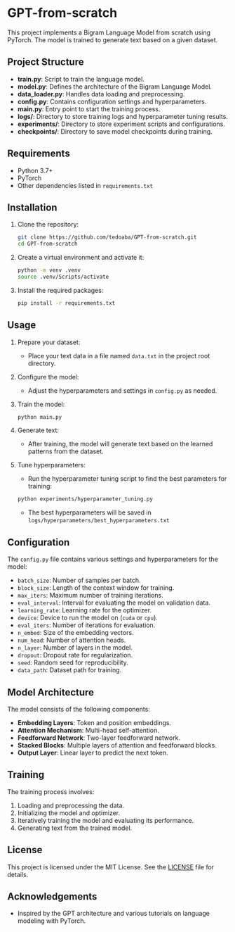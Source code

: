 # GPT-from-scratch

This project implements a Bigram Language Model from scratch using PyTorch. The model is trained to generate text based on a given dataset.

## Project Structure

- **train.py**: Script to train the language model.
- **model.py**: Defines the architecture of the Bigram Language Model.
- **data_loader.py**: Handles data loading and preprocessing.
- **config.py**: Contains configuration settings and hyperparameters.
- **main.py**: Entry point to start the training process.
- **logs/**: Directory to store training logs and hyperparameter tuning results.
- **experiments/**: Directory to store experiment scripts and configurations.
- **checkpoints/**: Directory to save model checkpoints during training.

## Requirements

- Python 3.7+
- PyTorch
- Other dependencies listed in `requirements.txt`

## Installation

1. Clone the repository:
    ```sh
    git clone https://github.com/tedoaba/GPT-from-scratch.git
    cd GPT-from-scratch
    ```

2. Create a virtual environment and activate it:
    ```sh
    python -m venv .venv
    source .venv/Scripts/activate
    ```

3. Install the required packages:
    ```sh
    pip install -r requirements.txt
    ```

## Usage

1. Prepare your dataset:
    - Place your text data in a file named `data.txt` in the project root directory.

2. Configure the model:
    - Adjust the hyperparameters and settings in `config.py` as needed.

3. Train the model:
    ```sh
    python main.py
    ```

4. Generate text:
    - After training, the model will generate text based on the learned patterns from the dataset.

5. Tune hyperparameters:
    - Run the hyperparameter tuning script to find the best parameters for training:
    ```sh
    python experiments/hyperparameter_tuning.py
    ```
    - The best hyperparameters will be saved in `logs/hyperparameters/best_hyperparameters.txt`

## Configuration

The `config.py` file contains various settings and hyperparameters for the model:

- `batch_size`: Number of samples per batch.
- `block_size`: Length of the context window for training.
- `max_iters`: Maximum number of training iterations.
- `eval_interval`: Interval for evaluating the model on validation data.
- `learning_rate`: Learning rate for the optimizer.
- `device`: Device to run the model on (`cuda` or `cpu`).
- `eval_iters`: Number of iterations for evaluation.
- `n_embed`: Size of the embedding vectors.
- `num_head`: Number of attention heads.
- `n_layer`: Number of layers in the model.
- `dropout`: Dropout rate for regularization.
- `seed`: Random seed for reproducibility.
- `data_path`: Dataset path for training.

## Model Architecture

The model consists of the following components:

- **Embedding Layers**: Token and position embeddings.
- **Attention Mechanism**: Multi-head self-attention.
- **Feedforward Network**: Two-layer feedforward network.
- **Stacked Blocks**: Multiple layers of attention and feedforward blocks.
- **Output Layer**: Linear layer to predict the next token.

## Training

The training process involves:

1. Loading and preprocessing the data.
2. Initializing the model and optimizer.
3. Iteratively training the model and evaluating its performance.
4. Generating text from the trained model.

## License

This project is licensed under the MIT License. See the [LICENSE](LICENSE) file for details.

## Acknowledgements

- Inspired by the GPT architecture and various tutorials on language modeling with PyTorch.